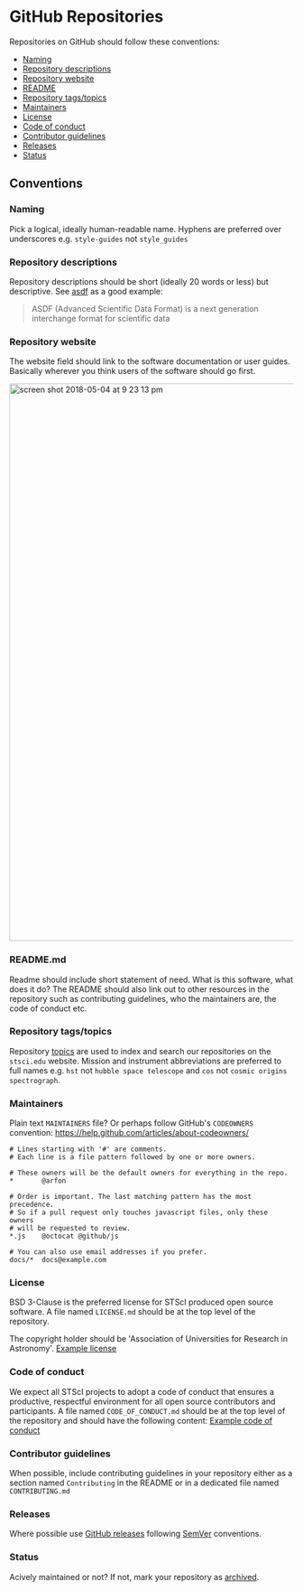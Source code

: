 # GitHub Repositories

Repositories on GitHub should follow these conventions:

- [Naming](#naming)
- [Repository descriptions](#repository-descriptions)
- [Repository website](#repository-website)
- [README](#readmemd)
- [Repository tags/topics](#tagstopics)
- [Maintainers](#maintainers)
- [License](#license)
- [Code of conduct](#code-of-conduct)
- [Contributor guidelines](#contributor-guidelines)
- [Releases](#releases)
- [Status](#status)

## Conventions

### Naming

Pick a logical, ideally human-readable name. Hyphens are preferred over underscores e.g. `style-guides` not `style_guides`

### Repository descriptions

Repository descriptions should be short (ideally 20 words or less) but descriptive. See [asdf](https://github.com/spacetelescope/asdf) as a good example:

> ASDF (Advanced Scientific Data Format) is a next generation interchange format for scientific data

### Repository website

The website field should link to the software documentation or user guides. Basically wherever you think users of the software should go first.

<img width="987" alt="screen shot 2018-05-04 at 9 23 13 pm" src="https://user-images.githubusercontent.com/4483/39658373-735f7614-4fe1-11e8-87d3-4debdde0cc90.png">

### README.md

Readme should include short statement of need. What is this software, what does it do? The README should also link out to other resources in the repository such as contributing guidelines, who the maintainers are, the code of conduct etc.

### Repository tags/topics

Repository [topics](https://help.github.com/articles/about-topics/) are used to index and search our repositories on the `stsci.edu` website. Mission and instrument abbreviations are preferred to full names e.g. `hst` not `hubble space telescope` and `cos` not `cosmic origins spectrograph`.

### Maintainers

Plain text `MAINTAINERS` file? Or perhaps follow GitHub's `CODEOWNERS` convention: https://help.github.com/articles/about-codeowners/

```
# Lines starting with '#' are comments.
# Each line is a file pattern followed by one or more owners.

# These owners will be the default owners for everything in the repo.
*       @arfon

# Order is important. The last matching pattern has the most precedence.
# So if a pull request only touches javascript files, only these owners
# will be requested to review.
*.js    @octocat @github/js

# You can also use email addresses if you prefer.
docs/*  docs@example.com

```

### License

BSD 3-Clause is the preferred license for STScI produced open source software. A file named `LICENSE.md` should be at the top level of the repository.

The copyright holder should be 'Association of Universities for Research in Astronomy'. [Example license](https://github.com/spacetelescope/style-guides/blob/4eefc354e6311e5b8f2d42b11844142175f3ff7a/templates/LICENSE.md)

### Code of conduct

We expect all STScI projects to adopt a code of conduct that ensures a productive, respectful environment for all open source contributors and participants. A file named `CODE_OF_CONDUCT.md` should be at the top level of the repository and should have the following content: [Example code of conduct](https://github.com/spacetelescope/style-guides/blob/75d52647344f85527d9b60b6bf38bde46d30e2b2/templates/CODE_OF_CONDUCT.md)

### Contributor guidelines

When possible, include contributing guidelines in your repository either as a section named `Contributing` in the README or in a dedicated file named `CONTRIBUTING.md`

### Releases

Where possible use [GitHub releases](https://help.github.com/articles/creating-releases/) following [SemVer](https://semver.org/) conventions.

### Status

Acively maintained or not? If not, mark your repository as [archived](https://help.github.com/articles/archiving-repositories/).
